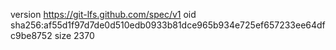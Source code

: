 version https://git-lfs.github.com/spec/v1
oid sha256:af55d1f97d7de0d510edb0933b81dce965b934e725ef657233ee64dfc9be8752
size 2370
